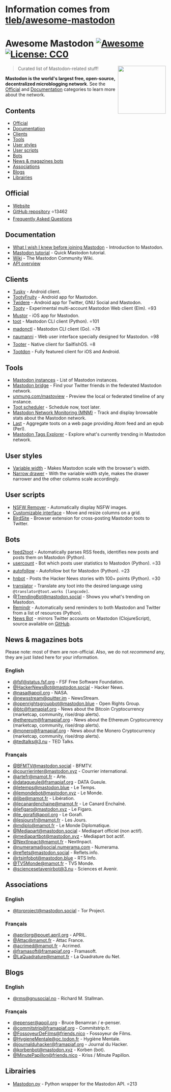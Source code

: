 # Information comes from [tleb/awesome-mastodon](https://github.com/tleb/awesome-mastodon)
# Awesome Mastodon [![Awesome](https://cdn.rawgit.com/sindresorhus/awesome/d7305f38d29fed78fa85652e3a63e154dd8e8829/media/badge.svg)](https://github.com/sindresorhus/awesome) [![License: CC0](https://img.shields.io/badge/License-CC0-lightgrey.svg)](https://creativecommons.org/publicdomain/zero/1.0/)


[<img src="https://rawgit.com/tleb/awesome-mastodon/master/mastodon-logo.svg" align="right" width="150">](https://joinmastodon.org)

> Curated list of Mastodon-related stuff!

**Mastodon is the world's largest free, open-source, decentralized microblogging network**. See the [Official](#official) and [Documentation](#documentation) categories to learn more about the network.

## Contents

* [Official](#official)
* [Documentation](#documentation)
* [Clients](#clients)
* [Tools](#tools)
* [User styles](#user-styles)
* [User scripts](#user-scripts)
* [Bots](#bots)
* [News & magazines bots](#news--magazines-bots)
* [Associations](#associatons)
* [Blogs](#blogs)
* [Librairies](#librairies)

## Official

* [Website](https://joinmastodon.org)
* [GitHub repository](https://github.com/tootsuite/mastodon) :star:13462
* [Frequently Asked Questions](https://github.com/tootsuite/documentation/blob/master/Using-Mastodon/FAQ.md)

## Documentation

* [What I wish I knew before joining Mastodon](https://hackernoon.com/what-i-wish-i-knew-before-joining-mastodon-7a17e7f12a2b) - Introduction to Mastodon.
* [Mastodon tutorial](http://cassolotl.tumblr.com/post/161825902540) - Quick Mastodon tutorial.
* [Wiki](https://en.mstdn.wiki/Main_Page) - The Mastodon Community Wiki.
* [API overview](https://github.com/tootsuite/documentation/blob/master/Using-the-API/API.md)

## Clients

* [Tusky](https://play.google.com/store/apps/details?id=com.keylesspalace.tusky) - Android client.
* [TootyFruity](https://play.google.com/store/apps/details?id=ch.kevinegli.tootyfruity221258) - Android app for Mastodon.
* [Twidere](https://f-droid.org/packages/org.mariotaku.twidere/) - Android app for Twitter, GNU Social and Mastodon.
* [Tooty](https://github.com/n1k0/tooty) - Experimental multi-account Mastodon Web client (Elm). :star:93
* [Mustor](https://itunes.apple.com/app/id1229531204) - iOS app for Mastodon.
* [toot](https://github.com/ihabunek/toot) - Mastodon CLI client (Python). :star:101
* [madonctl](https://github.com/McKael/madonctl) - Mastodon CLI client (Go). :star:78
* [naumanni](https://github.com/naumanni/naumanni) - Web user interface specially designed for Mastodon. :star:98
* [Tooter](https://github.com/dysk0/harbour-tooter) - Native client for SailfishOS. :star:8
* [Tootdon](http://tootdon.club) - Fully featured client for iOS and Android.

## Tools

* [Mastodon instances](https://instances.social/list) - List of Mastodon instances.
* [Mastodon bridge](https://bridge.joinmastodon.org/) - Find your Twitter friends in the federated Mastodon network.
* [unmung.com/mastoview](http://www.unmung.com/mastoview) - Preview the local or federated timeline of any instance.
* [Toot scheduler](https://scheduler.mastodon.tools/) - Schedule now, toot later.
* [Mastodon Network Monitoring (MNM)](https://dashboards.mnm.social/) - Track and display browsable stats about the Mastodon network.
* [Last](https://framagit.org/luc/last) - Aggregate toots on a web page providing Atom feed and an epub (Perl).
* [Mastodon Tags Explorer](https://mastodon-tags-explorer.hcxp.co/tags) - Explore what's currently trending in Mastodon network.

## User styles

* [Variable width](https://userstyles.org/styles/139721/mastodon-variable-width) - Makes Mastodon scale with the browser's width.
* [Narrow drawer](https://userstyles.org/styles/141457/mastodon-dynamic-wide-columns-narrow-drawer) - With the variable width style, makes the drawer narrower and the other columns scale accordingly.

## User scripts

* [NSFW Remover](https://greasyfork.org/fr/scripts/29228-mastodon-nsfw-remover) - Automatically display NSFW images.
* [Customizable interface](https://openuserjs.org/scripts/bl00m/Mastodon_Customizable_Interface) - Move and resize columns on a grid.
* [BirdSite](https://gitlab.com/pmorinerie/birdsite) - Browser extension for cross-posting Mastodon toots to Twitter.

## Bots

* [feed2toot](https://gitlab.com/chaica/feed2toot) - Automatically parses RSS feeds, identifies new posts and posts them on Mastodon (Python).
* [usercount](https://github.com/josefkenny/usercount) - Bot which posts user statistics to Mastodon (Python). :star:33
* [autofollow](https://github.com/gled-rs/mastodon-autofollow) - Autofollow bot for Mastodon (Python). :star:23
* [hnbot](https://github.com/raymestalez/mastodon-hnbot) - Posts the Hacker News stories with 100+ points (Python). :star:30
* [translator](https://christopher.su/projects/translator/) - Translate any toot into the desired language using `@translator@toot.works [langcode]`.
* [@TrendingBot@mastodon.social](https://mastodon.social/@TrendingBot) - Shows you what's trending on Mastodon.
* [Remindr](https://gitlab.com/chaica/remindr) - Automatically send reminders to both Mastodon and Twitter from a list of resources (Python).
* [News Bot](https://botsin.space/@newsbot) - mirrors Twitter accounts on Mastodon (ClojureScript), source available on [GitHub](https://github.com/yogthos/mastodon-bot).

## News & magazines bots

Please note: most of them are non-official. Also, we do not *recommend* any, they are just listed here for your information.

### English

* [@fsf@status.fsf.org](https://status.fsf.org/fsf) - FSF Free Software Foundation.
* [@HackerNewsBot@mastodon.social](https://mastodon.social/@HackerNewsBot) - Hacker News.
* [@nasa@apoil.org](https://apoil.org/@nasa) - NASA.
* [@newsstream@quitter.im](https://quitter.im/newsstream) - NewsStream.
* [@openrightsgroupbot@mastodon.blue](https://mastodon.blue/@openrightsgroupbot) - Open Rights Group.
* [@btc@framapiaf.org](https://framapiaf.org/@btc) - News about the Bitcoin Cryptocurrency (marketcap, community, rise/drop alerts).
* [@ethereum@framapiaf.org](https://framapiaf.org/@ethereum) - News about the Ethereum Cryptocurrency (marketcap, community, rise/drop alerts).
* [@monero@framapiaf.org](https://framapiaf.org/@monero) - News about the Monero Cryptocurrency (marketcap, community, rise/drop alerts).
* [@tedtalks@3.nu](https://3.nu/@tedtalks) - TED Talks.

### Français

* [@BFMTV@mastodon.social](https://mastodon.social/@BFMTV) - BFMTV.
* [@courrierinter@mastodon.xyz](https://mastodon.xyz/@courrierinter) - Courrier international.
* [@artefr@mamot.fr](https://mamot.fr/@artefr) - Arte.
* [@datagueule@framapiaf.org](https://framapiaf.org/@datagueule) - DATA Gueule.
* [@letemps@mastodon.blue](https://mastodon.blue/@letemps) - Le Temps.
* [@lemondebot@mastodon.xyz](https://mastodon.xyz/@lemondebot) - Le Monde.
* [@libe@mamot.fr](https://mamot.fr/@libe) - Libération.
* [@lecanardenchaine@mamot.fr](https://mamot.fr/@lecanardenchaine) - Le Canard Enchaîné.
* [@lefigaro@mastodon.xyz](https://mastodon.xyz/@lefigaro) - Le Figaro.
* [@le_gorafi@apoil.org](https://apoil.org/@le_gorafi) - Le Gorafi.
* [@lesjoursfr@mamot.fr](https://mamot.fr/@lesjoursfr) - Les Jours.
* [@mdiplo@mamot.fr](https://mamot.fr/@mdiplo) - Le Monde Diplomatique.
* [@Mediapart@mastodon.social](https://mastodon.social/@Mediapart) - Mediapart officiel (non actif).
* [@mediapartbot@mastodon.xyz](https://mastodon.xyz/@mediapartbot) - Mediapart bot actif.
* [@NextInpact@mamot.fr](https://mamot.fr/@NextInpact) - NextInpact.
* [@numerama@social.numerama.com](https://social.numerama.com/@numerama) - Numerama.
* [@reflets@mastodon.social](https://mastodon.social/@reflets) - Reflets.info.
* [@rtsinfobot@mastodon.blue](https://mastodon.blue/@rtsinfobot) - RTS Info.
* [@TV5Monde@mamot.fr](https://mamot.fr/@TV5Monde) - TV5 Monde.
* [@sciencesetavenirbot@3.nu](https://3.nu/@sciencesetavenir) - Sciences et Avenir.

## Associations

### English

* [@torproject@mastodon.social](https://mastodon.social/@torproject) - Tor Project.

### Français

* [@aprilorg@pouet.april.org](https://pouet.april.org/@aprilorg) - APRIL.
* [@Attac@mamot.fr](https://mamot.fr/@Attac) - Attac France.
* [@acrimed@mamot.fr](https://mamot.fr/@acrimed) - Acrimed.
* [@framasoft@framapiaf.org](https://framapiaf.org/@Framasoft) - Framasoft.
* [@LaQuadrature@mamot.fr](https://mamot.fr/@LaQuadrature) - La Quadrature du Net.

## Blogs

### English

* [@rms@gnusocial.no](https://gnusocial.no/rms) - Richard M. Stallman.

### Français

* [@epenser@apoil.org](https://apoil.org/@epenser) - Bruce Benamran / e-penser.
* [@commitstrip@framapiaf.org](https://framapiaf.org/@commitstrip) - Commitstrip.fr.
* [@FossoyeurDeFilms@friends.nico](https://friends.nico/@FossoyeurdeFilms) - Fossoyeur de Films.
* [@HygieneMentale@oc.todon.fr](https://oc.todon.fr/@HygieneMentale) - Hygiène Mentale.
* [@journalduhacker@framapiaf.org](https://framapiaf.org/@journalduhacker) - Journal du Hacker.
* [@korbenbot@mastodon.xyz](https://mastodon.xyz/@korbenbot) - Korben (bot).
* [@MinutePapillon@friends.nico](https://friends.nico/@MinutePapillon) - Kriss / Minute Papillon.

## Librairies

* [Mastodon.py](https://github.com/halcy/Mastodon.py) - Python wrapper for the Mastodon API. :star:213

